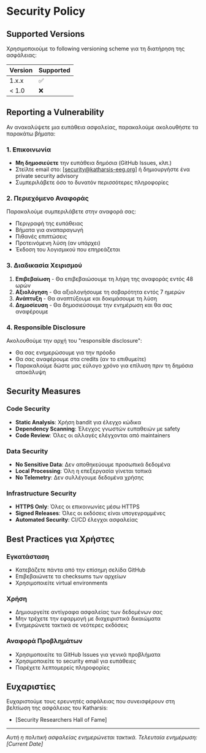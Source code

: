 # Security Policy

## Supported Versions

Χρησιμοποιούμε το following versioning scheme για τη διατήρηση της ασφάλειας:

| Version | Supported          |
| ------- | ------------------ |
| 1.x.x   | :white_check_mark: |
| < 1.0   | :x:                |

## Reporting a Vulnerability

Αν ανακαλύψετε μια ευπάθεια ασφαλείας, παρακαλούμε ακολουθήστε τα παρακάτω βήματα:

### 1. Επικοινωνία

- **Μη δημοσιεύετε** την ευπάθεια δημόσια (GitHub Issues, κλπ.)
- Στείλτε email στο: [security@katharsis-eeg.org] ή δημιουργήστε ένα private security advisory
- Συμπεριλάβετε όσο το δυνατόν περισσότερες πληροφορίες

### 2. Περιεχόμενο Αναφοράς

Παρακαλούμε συμπεριλάβετε στην αναφορά σας:

- Περιγραφή της ευπάθειας
- Βήματα για αναπαραγωγή
- Πιθανές επιπτώσεις
- Προτεινόμενη λύση (αν υπάρχει)
- Έκδοση του λογισμικού που επηρεάζεται

### 3. Διαδικασία Χειρισμού

1. **Επιβεβαίωση** - Θα επιβεβαιώσουμε τη λήψη της αναφοράς εντός 48 ωρών
2. **Αξιολόγηση** - Θα αξιολογήσουμε τη σοβαρότητα εντός 7 ημερών
3. **Ανάπτυξη** - Θα αναπτύξουμε και δοκιμάσουμε τη λύση
4. **Δημοσίευση** - Θα δημοσιεύσουμε την ενημέρωση και θα σας αναφέρουμε

### 4. Responsible Disclosure

Ακολουθούμε την αρχή του "responsible disclosure":

- Θα σας ενημερώσουμε για την πρόοδο
- Θα σας αναφέρουμε στα credits (αν το επιθυμείτε)
- Παρακαλούμε δώστε μας εύλογο χρόνο για επίλυση πριν τη δημόσια αποκάλυψη

## Security Measures

### Code Security

- **Static Analysis**: Χρήση bandit για έλεγχο κώδικα
- **Dependency Scanning**: Έλεγχος γνωστών ευπαθειών με safety
- **Code Review**: Όλες οι αλλαγές ελέγχονται από maintainers

### Data Security

- **No Sensitive Data**: Δεν αποθηκεύουμε προσωπικά δεδομένα
- **Local Processing**: Όλη η επεξεργασία γίνεται τοπικά
- **No Telemetry**: Δεν συλλέγουμε δεδομένα χρήσης

### Infrastructure Security

- **HTTPS Only**: Όλες οι επικοινωνίες μέσω HTTPS
- **Signed Releases**: Όλες οι εκδόσεις είναι υπογεγραμμένες
- **Automated Security**: CI/CD έλεγχοι ασφαλείας

## Best Practices για Χρήστες

### Εγκατάσταση

- Κατεβάζετε πάντα από την επίσημη σελίδα GitHub
- Επιβεβαιώνετε τα checksums των αρχείων
- Χρησιμοποιείτε virtual environments

### Χρήση

- Δημιουργείτε αντίγραφα ασφαλείας των δεδομένων σας
- Μην τρέχετε την εφαρμογή με διαχειριστικά δικαιώματα
- Ενημερώνετε τακτικά σε νεότερες εκδόσεις

### Αναφορά Προβλημάτων

- Χρησιμοποιείτε τα GitHub Issues για γενικά προβλήματα
- Χρησιμοποιείτε το security email για ευπάθειες
- Παρέχετε λεπτομερείς πληροφορίες

## Ευχαριστίες

Ευχαριστούμε τους ερευνητές ασφάλειας που συνεισφέρουν στη βελτίωση της ασφάλειας του Katharsis:

- [Security Researchers Hall of Fame]

---

*Αυτή η πολιτική ασφαλείας ενημερώνεται τακτικά. Τελευταία ενημέρωση: [Current Date]*